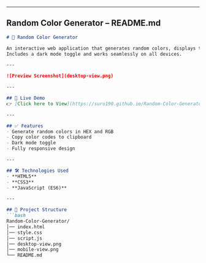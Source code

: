 
---

## **Random Color Generator – README.md**
```markdown
# 🎨 Random Color Generator

An interactive web application that generates random colors, displays them in **HEX** and **RGB** formats, and allows you to copy them.  
Includes a dark mode toggle and works seamlessly on all devices.

---

![Preview Screenshot](desktop-view.png)

---

## 🔗 Live Demo
👉 [Click here to View](https://suru190.github.io/Random-Color-Generator/)

---

## ✅ Features
- Generate random colors in HEX and RGB
- Copy color codes to clipboard
- Dark mode toggle
- Fully responsive design

---

## 🛠️ Technologies Used
- **HTML5**
- **CSS3**
- **JavaScript (ES6)**

---

## 📂 Project Structure
```bash
Random-Color-Generator/
│── index.html
│── style.css
│── script.js
│── desktop-view.png
│── mobile-view.png
└── README.md
